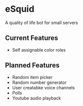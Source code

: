 # eSquid
A quality of life bot for small servers

## Current Features
- Self assignable color roles

## Planned Features
- Random item picker
- Random number generator
- User creatabke voice channels
- Polls
- Youtube audio playback
